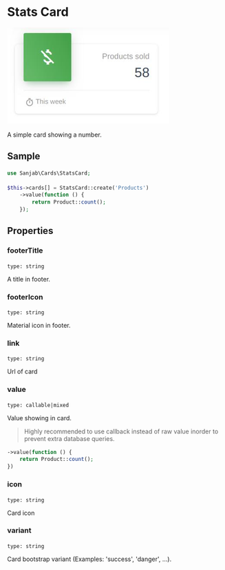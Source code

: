 # Stats Card
![Checkbox group](../images/screenshots/cards/stats.jpg)


A simple card showing a number.

## Sample
```php
use Sanjab\Cards\StatsCard;

$this->cards[] = StatsCard::create('Products')
    ->value(function () {
        return Product::count();
    });
```

## Properties

### footerTitle
`type: string`

A title in footer.

### footerIcon
`type: string`

Material icon in footer.

### link
`type: string`

Url of card

### value
`type: callable|mixed`

Value showing in card.

> Highly recommended to use callback instead of raw value inorder to prevent extra database queries.
```php
->value(function () {
    return Product::count();
})
```

### icon
`type: string`

Card icon

### variant
`type: string`

Card bootstrap variant (Examples: 'success', 'danger', ...).

